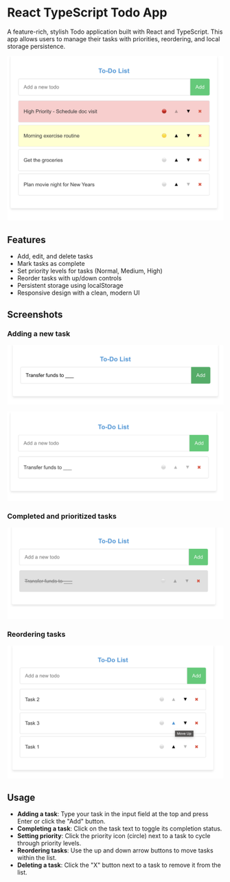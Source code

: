 # React TypeScript Todo App

A feature-rich, stylish Todo application built with React and TypeScript. This app allows users to manage their tasks with priorities, reordering, and local storage persistence.

![Todo App Overview](./public/readme/Home.png)

## Features

- Add, edit, and delete tasks
- Mark tasks as complete
- Set priority levels for tasks (Normal, Medium, High)
- Reorder tasks with up/down controls
- Persistent storage using localStorage
- Responsive design with a clean, modern UI

## Screenshots

### Adding a new task
![Adding a new task](./public/readme/funds_1.png)

![Added task](./public/readme/funds_2.png)

### Completed and prioritized tasks
![Completed task](./public/readme/completed_task.png)

### Reordering tasks
![Reordering tasks](./public/readme/reorder_task.png)

## Usage

- **Adding a task**: Type your task in the input field at the top and press Enter or click the "Add" button.
- **Completing a task**: Click on the task text to toggle its completion status.
- **Setting priority**: Click the priority icon (circle) next to a task to cycle through priority levels.
- **Reordering tasks**: Use the up and down arrow buttons to move tasks within the list.
- **Deleting a task**: Click the "X" button next to a task to remove it from the list.